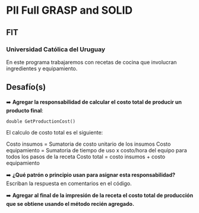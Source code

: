 # PII Full GRASP and SOLID
## FIT
### Universidad Católica del Uruguay

En este programa trabajaremos con recetas de cocina que involucran ingredientes y equipamiento.

## Desafío(s)

➡️ **Agregar la responsabilidad de calcular el costo total de producir un producto final**:

`double GetProductionCost()`

El calculo de costo total es el siguiente:

Costo insumos = Sumatoria de costo unitario de los insumos
Costo equipamiento = Sumatoria de tiempo de uso x costo/hora del equipo para todos los pasos de la receta
Costo total = costo insumos + costo equipamiento

➡️ **¿Qué patrón o principio usan para asignar esta responsabilidad?**
Escriban la respuesta en comentarios en el código.


➡️ **Agregar al final de la impresión de la receta el costo total de producción que se obtiene usando el método recién agregado.**
